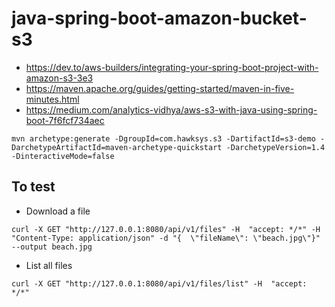 # java-spring-boot-amazon-bucket-s3

* https://dev.to/aws-builders/integrating-your-spring-boot-project-with-amazon-s3-3e3
* https://maven.apache.org/guides/getting-started/maven-in-five-minutes.html
* https://medium.com/analytics-vidhya/aws-s3-with-java-using-spring-boot-7f6fcf734aec


```
mvn archetype:generate -DgroupId=com.hawksys.s3 -DartifactId=s3-demo -DarchetypeArtifactId=maven-archetype-quickstart -DarchetypeVersion=1.4 -DinteractiveMode=false
```


## To test
* Download a file
```
curl -X GET "http://127.0.0.1:8080/api/v1/files" -H  "accept: */*" -H  "Content-Type: application/json" -d "{  \"fileName\": \"beach.jpg\"}" --output beach.jpg
```

* List all files
``` 
curl -X GET "http://127.0.0.1:8080/api/v1/files/list" -H  "accept: */*"


 
